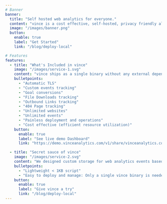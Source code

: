 ```yaml
---
# Banner
banner:
  title: "Self hosted web analytics for everyone."
  content: "vince is a cost effective, self-hosted, privacy friendly alternative to Google Analytics. Be GDPR, CCPA and PECR compliant, respect your users' privacy, forget about cookie notices, save money and other engineering resources while gaining actionable insights from your websites."
  image: "/images/banner.png"
  button:
    enable: true
    label: "Get Started"
    link: "/blog/deploy-local"

# Features
features:
  - title: "What's Included in vince"
    image: "/images/service-1.svg"
    content: "vince ships as a single binary without any external dependencies"
    bulletpoints:
      - "Automatic TLS"
      - "Custom events tracking"
      - "Goal conversions"
      - "File Downloads tracking"
      - "Outbound Links tracking"
      - "404 Page tracking"
      - "Unlimited websites"
      - "Unlimited events"
      - "Painless deployment and operations"
      - "Cost effective (efficient resource utilization)"
    button:
      enable: true
      label: "See live demo Dashboard"
      link: "https://demo.vinceanalytics.com/v1/share/vinceanalytics.com?auth=Ls9tV4pzqOn7BJ7-&demo=true"

  - title: "Secret sauce of vince"
    image: "/images/service-2.svg"
    content: "We designed custom storage for web analytics events based on Compressed Roaring Bitmaps using columnar storage to achieve extreme query speeds and efficient data storage."
    bulletpoints:
      - "Lightweight < 1KB script"
      - "Easy to deploy and manage: Only a single vince binary is needed"
    button:
      enable: true
      label: "Give vince a try"
      link: "/blog/deploy-local"
---
```


